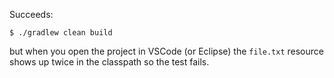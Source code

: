 Succeeds:

```
$ ./gradlew clean build
```

but when you open the project in VSCode (or Eclipse) the `file.txt` resource shows up twice in the classpath so the test fails.